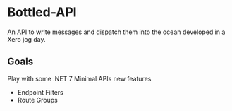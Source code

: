 # Bottled-API
An API to write messages and dispatch them into the ocean developed in a Xero jog day.

## Goals
Play with some .NET 7 Minimal APIs new features
- Endpoint Filters
- Route Groups
